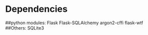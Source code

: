 # Dependencies
##python modules:
		Flask
		Flask-SQLAlchemy
		argon2-cffi
		flask-wtf
##Others:
		SQLite3
